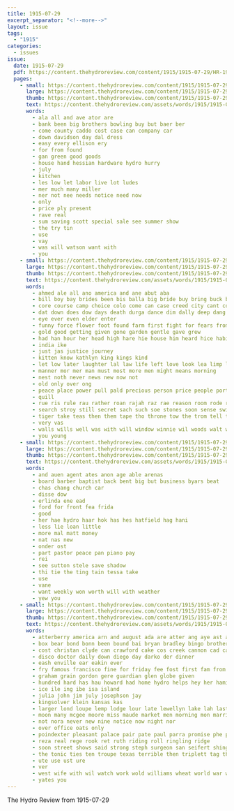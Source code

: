 ```yaml
---
title: 1915-07-29
excerpt_separator: "<!--more-->"
layout: issue
tags:
  - "1915"
categories:
  - issues
issue:
  date: 1915-07-29
  pdf: https://content.thehydroreview.com/content/1915/1915-07-29/HR-1915-07-29.pdf
  pages:
    - small: https://content.thehydroreview.com/content/1915/1915-07-29/small/HR-1915-07-29-01.jpg
      large: https://content.thehydroreview.com/content/1915/1915-07-29/large/HR-1915-07-29-01.jpg
      thumb: https://content.thehydroreview.com/content/1915/1915-07-29/thumbnails/HR-1915-07-29-01.jpg
      text: https://content.thehydroreview.com/assets/words/1915/1915-07-29/HR-1915-07-29-01.txt
      words:
        - ala all and ave ator are
        - bank been big brothers bowling buy but baer ber
        - come county caddo cost case can company car
        - down davidson day dal dress
        - easy every ellison ery
        - for from found
        - gan green good goods
        - house hand hessian hardware hydro hurry
        - july
        - kitchen
        - les low let labor live lot ludes
        - mer much many miller
        - ner not nee needs notice need now
        - only
        - price ply present
        - rave real
        - sum saving scott special sale see summer show
        - the try tin
        - use
        - vay
        - was will watson want with
        - you
    - small: https://content.thehydroreview.com/content/1915/1915-07-29/small/HR-1915-07-29-02.jpg
      large: https://content.thehydroreview.com/content/1915/1915-07-29/large/HR-1915-07-29-02.jpg
      thumb: https://content.thehydroreview.com/content/1915/1915-07-29/thumbnails/HR-1915-07-29-02.jpg
      text: https://content.thehydroreview.com/assets/words/1915/1915-07-29/HR-1915-07-29-02.txt
      words:
        - ahmed ale all ano america and ane abut aba
        - bill boy bay brides been bis balla big bride buy bring buck bie began back bruce but bear bers balance basket ber bald brought ballas bold bow bottom
        - core course camp choice colo come can case creed city cant common came colonel call cage clown chamber
        - dat down does dow days death durga dance dim dally deep dang dog deal ding dark day duin done
        - eye ever even elder enter
        - funny force flower foot found farm first fight for fears from friend fore
        - gold good getting given gone garden gentle gave grew
        - had han hour her head high hare hie house him heard hice habit
        - india ike
        - just jas justice journey
        - kitten know kathlyn king kings kind
        - let low later laughter lal law life left love look lea limp lay legal likely little liberal laws lese
        - manner mor mer man must most more men might means morning
        - nest noth never news new now not
        - old only over ong
        - peace place power pull pald precious person price people porta
        - quill
        - rue ris rule rau rather roan rajah raz rae reason room rode ram real running red rat
        - search stroy still secret sach such soe stones soon sense swift stead saa
        - tiger take teas then them tape tho throne tow the trom tell tor than till try talk taken toot
        - very vas
        - walls wills well was with will window winnie wil woods walt while wilt wish white wind want wife water
        - you young
    - small: https://content.thehydroreview.com/content/1915/1915-07-29/small/HR-1915-07-29-03.jpg
      large: https://content.thehydroreview.com/content/1915/1915-07-29/large/HR-1915-07-29-03.jpg
      thumb: https://content.thehydroreview.com/content/1915/1915-07-29/thumbnails/HR-1915-07-29-03.jpg
      text: https://content.thehydroreview.com/assets/words/1915/1915-07-29/HR-1915-07-29-03.txt
      words:
        - and auen agent ates anon age able arenas
        - board barber baptist back bent big but business byars beat
        - chas chang church car
        - disse dow
        - erlinda ene ead
        - ford for front fea frida
        - good
        - her hae hydro haar hok has hes hatfield hag hani
        - less lie loan little
        - more mal matt money
        - nat nas new
        - onder ost
        - part pastor peace pan piano pay
        - rei
        - see sutton stele save shadow
        - thi tie the ting tain tessa take
        - use
        - vane
        - want weekly won worth will with weather
        - yew you
    - small: https://content.thehydroreview.com/content/1915/1915-07-29/small/HR-1915-07-29-04.jpg
      large: https://content.thehydroreview.com/content/1915/1915-07-29/large/HR-1915-07-29-04.jpg
      thumb: https://content.thehydroreview.com/content/1915/1915-07-29/thumbnails/HR-1915-07-29-04.jpg
      text: https://content.thehydroreview.com/assets/words/1915/1915-07-29/HR-1915-07-29-04.txt
      words:
        - atterberry america arn and august ada are atter ang aye ast arla
        - box bear bond bonn been bound bai bryan bradley bingo brothers baul blue bros better beams best boi big but
        - cost christan clyde can crawford cake cos creek cannon cad car company cream colo city crosswhite cedar caddo county
        - disco doctor daily down diego day darko der dinner
        - eash enville ear eakin ever
        - fry famous francisco fine for friday fee fost first fam from free flyer
        - graham grain gordon gere guardian glen globe given
        - hundred hard has hau howard had home hydro helps hey her hamilton
        - ice ile ing ibe isa island
        - julia john jim july josephson jay
        - kingsolver klein kansas kas
        - larger lond loupe lemp lodge lour late lewellyn lake lah last law
        - moon many mcgee moore miss maude market men morning mon marriage moth mound marcum mills made mary
        - not nora never new nine notice now night nor
        - over office oats only
        - poindexter pleasant palace pair pate paul parra promise phe prow panama pat price purchase pure
        - reza real rege rook ret ruth riding roll ringling ridge
        - soon street shows said strong steph surgeon san seifert shingles south school spain saturday solomon see such sunday seba speed standard sole stage state
        - the tonic ties ten troupe texas terrible then triplett tag than try table thomas temple tom thy trick take tat tes trial
        - ute use ust ure
        - ver
        - west wife with wil watch work wold williams wheat world war was will welcome worth writer worlds week
        - yates you
---
```


The Hydro Review from 1915-07-29

<!--more-->

